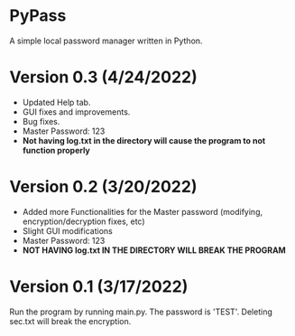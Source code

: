 # PyPass
A simple local password manager written in Python.

# Version 0.3 (4/24/2022)
- Updated Help tab.
- GUI fixes and improvements.
- Bug fixes.
- Master Password: 123
- **Not having log.txt in the directory will cause the program to not function properly**

# Version 0.2 (3/20/2022)
- Added more Functionalities for the Master password (modifying, encryption/decryption fixes, etc)
- Slight GUI modifications
- Master Password: 123
- <b>NOT HAVING log.txt IN THE DIRECTORY WILL BREAK THE PROGRAM</b>

# Version 0.1 (3/17/2022)
Run the program by running main.py. The password is 'TEST'. Deleting sec.txt will break the encryption.
